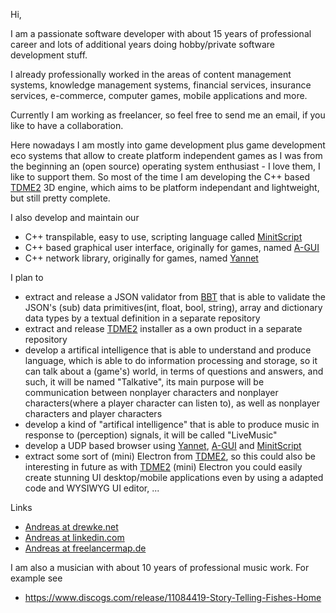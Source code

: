 Hi,

I am a passionate software developer with about 15 years of professional career and lots of additional years doing hobby/private software development stuff.

I already professionally worked in the areas of content management systems, knowledge management systems, financial services, insurance services, e-commerce, computer games, mobile applications and more.

Currently I am working as freelancer, so feel free to send me an email, if you like to have a collaboration.

Here nowadays I am mostly into game development plus game development eco systems that allow to create platform independent games as I was from the beginning an (open source) operating system enthusiast - I love them, I like to support them.
So most of the time I am developing the C++ based [TDME2](https://github.com/andreasdr/tdme2) 3D engine, which aims to be platform independant and lightweight, but still pretty complete.

I also develop and maintain our
- C++ transpilable, easy to use, scripting language called [MinitScript](https://github.com/andreasdr/minitscript)
- C++ based graphical user interface, originally for games, named [A-GUI](https://github.com/andreasdr/a-gui)
- C++ network library, originally for games, named [Yannet](https://github.com/andreasdr/yannet)

I plan to
- extract and release a JSON validator from [BBT](https://github.com/andreasdr/bbt) that is able to validate the JSON's (sub) data primitives(int, float, bool, string), array and dictionary data types by a textual definition in a separate repository 
- extract and release [TDME2](https://github.com/andreasdr/tdme2) installer as a own product in a separate repository
- develop a artifical intelligence that is able to understand and produce language, which is able to do information processing and storage, so it can talk about a (game's) world, in terms of questions and answers, and such, it will be named "Talkative", its main purpose will be communication between nonplayer characters and nonplayer characters(where a player character can listen to), as well as nonplayer characters and player characters
- develop a kind of "artifical intelligence" that is able to produce music in response to (perception) signals, it will be called "LiveMusic" 
- develop a UDP based browser using [Yannet](https://github.com/andreasdr/yannet), [A-GUI](https://github.com/andreasdr/a-gui) and [MinitScript](https://github.com/andreasdr/minitscript)
- extract some sort of (mini) Electron from [TDME2](https://github.com/andreasdr/tdme2), so this could also be interesting in future as with [TDME2](https://github.com/andreasdr/tdme2) (mini) Electron you could easily create stunning UI desktop/mobile applications even by using a adapted code and WYSIWYG UI editor, ...

Links
- [Andreas at drewke.net](https://drewke.net)
- [Andreas at linkedin.com](https://de.linkedin.com/pub/andreas-drewke/26/15/490)
- [Andreas at freelancermap.de](https://www.freelancermap.de/freelancer-verzeichnis/profile/entwicklung/496543-profil-andreas-drewke-freiberufler-als-softwareentwickler.html)

I am also a musician with about 10 years of professional music work. For example see
- https://www.discogs.com/release/11084419-Story-Telling-Fishes-Home
